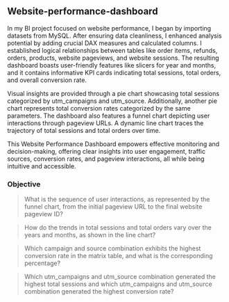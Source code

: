 ## Website-performance-dashboard

In my BI project focused on website performance, I began by importing datasets from MySQL. After ensuring data cleanliness, I enhanced analysis potential by adding crucial DAX measures and calculated columns. I established logical relationships between tables like order items, refunds, orders, products, website pageviews, and website sessions. The resulting dashboard boasts user-friendly features like slicers for year and months, and it contains informative KPI cards indicating total sessions, total orders, and overall conversion rate.

Visual insights are provided through a pie chart showcasing total sessions categorized by utm_campaigns and utm_source. Additionally, another pie chart represents total conversion rates categorized by the same parameters. The dashboard also features a funnel chart depicting user interactions through pageview URLs. A dynamic line chart traces the trajectory of total sessions and total orders over time.

This Website Performance Dashboard empowers effective monitoring and decision-making, offering clear insights into user engagement, traffic sources, conversion rates, and pageview interactions, all while being intuitive and accessible.

### Objective
>What is the sequence of user interactions, as represented by the funnel chart, from the initial pageview URL to the final website pageview ID?

>How do the trends in total sessions and total orders vary over the years and months, as shown in the line chart?

> Which campaign and source combination exhibits the highest conversion rate in the matrix table, and what is the corresponding percentage?

>Which utm_campaigns and utm_source combination generated the highest total sessions and which utm_campaigns and utm_source combination generated the highest conversion rate?
